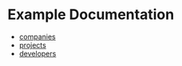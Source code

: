 # Example Documentation

- [companies](https://github.com/flutter-belgium/made_in_flutter_belgium_data/blob/main/examples/companies)
- [projects](https://github.com/flutter-belgium/made_in_flutter_belgium_data/blob/main/examples/projects)
- [developers](https://github.com/flutter-belgium/made_in_flutter_belgium_data/blob/main/examples/developers)
